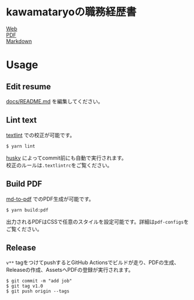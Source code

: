 # kawamataryoの職務経歴書

[Web](https://kawamataryo.github.io/resume/)  
[PDF](https://github.com/kawamataryo/resume/releases)  
[Markdown](https://github.com/kawamataryo/resume/blob/master/docs/README.md)  

# Usage


## Edit resume

[docs/README.md](https://github.com/kawamataryo/resume/blob/master/docs/README.md) を編集してください。

## Lint text

[textlint](https://github.com/textlint/textlint) での校正が可能です。

```
$ yarn lint
```

[husky](https://github.com/typicode/husky) によってcommit前にも自動で実行されます。  
校正のルールは`.textlintrc`をご覧ください。


## Build PDF

[md-to-pdf](https://www.npmjs.com/package/md-to-pdf) でのPDF生成が可能です。

```
$ yarn build:pdf
```


出力されるPDFはCSSで任意のスタイルを設定可能です。詳細は`pdf-configs`をご覧ください。  

## Release

`v**` tagをつけてpushするとGitHub Actionsでビルドが走り、PDFの生成、Releaseの作成、AssetsへPDFの登録が実行されます。

```
$ git commit -m "add job"
$ git tag v1.0
$ git push origin --tags
```



